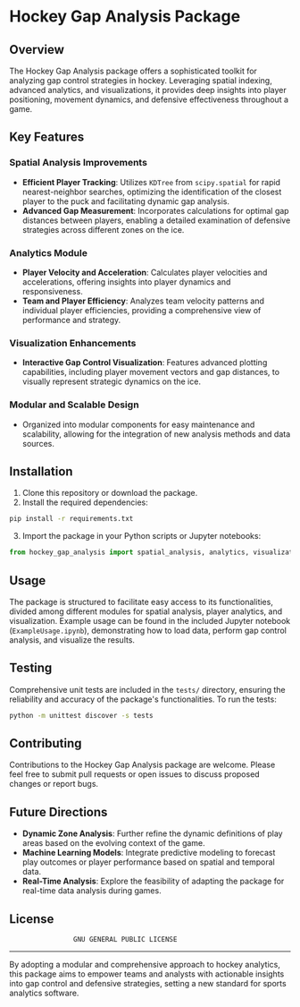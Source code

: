# Hockey Gap Analysis Package

## Overview

The Hockey Gap Analysis package offers a sophisticated toolkit for analyzing gap control strategies in hockey. Leveraging spatial indexing, advanced analytics, and visualizations, it provides deep insights into player positioning, movement dynamics, and defensive effectiveness throughout a game.

## Key Features

### Spatial Analysis Improvements
- **Efficient Player Tracking**: Utilizes `KDTree` from `scipy.spatial` for rapid nearest-neighbor searches, optimizing the identification of the closest player to the puck and facilitating dynamic gap analysis.
- **Advanced Gap Measurement**: Incorporates calculations for optimal gap distances between players, enabling a detailed examination of defensive strategies across different zones on the ice.

### Analytics Module
- **Player Velocity and Acceleration**: Calculates player velocities and accelerations, offering insights into player dynamics and responsiveness.
- **Team and Player Efficiency**: Analyzes team velocity patterns and individual player efficiencies, providing a comprehensive view of performance and strategy.

### Visualization Enhancements
- **Interactive Gap Control Visualization**: Features advanced plotting capabilities, including player movement vectors and gap distances, to visually represent strategic dynamics on the ice.

### Modular and Scalable Design
- Organized into modular components for easy maintenance and scalability, allowing for the integration of new analysis methods and data sources.

## Installation

1. Clone this repository or download the package.
2. Install the required dependencies:

```bash
pip install -r requirements.txt
```

3. Import the package in your Python scripts or Jupyter notebooks:

```python
from hockey_gap_analysis import spatial_analysis, analytics, visualization
```

## Usage

The package is structured to facilitate easy access to its functionalities, divided among different modules for spatial analysis, player analytics, and visualization. Example usage can be found in the included Jupyter notebook (`ExampleUsage.ipynb`), demonstrating how to load data, perform gap control analysis, and visualize the results.

## Testing

Comprehensive unit tests are included in the `tests/` directory, ensuring the reliability and accuracy of the package's functionalities. To run the tests:

```bash
python -m unittest discover -s tests
```

## Contributing

Contributions to the Hockey Gap Analysis package are welcome. Please feel free to submit pull requests or open issues to discuss proposed changes or report bugs.

## Future Directions

- **Dynamic Zone Analysis**: Further refine the dynamic definitions of play areas based on the evolving context of the game.
- **Machine Learning Models**: Integrate predictive modeling to forecast play outcomes or player performance based on spatial and temporal data.
- **Real-Time Analysis**: Explore the feasibility of adapting the package for real-time data analysis during games.

## License

                    GNU GENERAL PUBLIC LICENSE

---

By adopting a modular and comprehensive approach to hockey analytics, this package aims to empower teams and analysts with actionable insights into gap control and defensive strategies, setting a new standard for sports analytics software.
